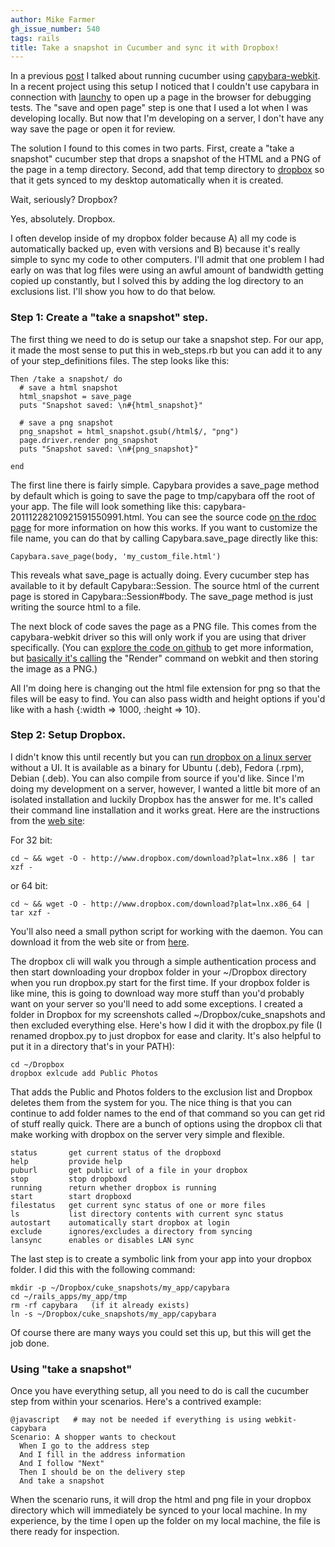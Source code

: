 ```yaml
---
author: Mike Farmer
gh_issue_number: 540
tags: rails
title: Take a snapshot in Cucumber and sync it with Dropbox!
---
```




In a previous [post](http://blog.endpoint.com/2011/12/running-integration-tests-in-webkit.html) I talked about running cucumber using [capybara-webkit](https://github.com/thoughtbot/capybara-webkit). In a recent project using this setup I noticed that I couldn't use capybara in connection with [launchy](https://github.com/copiousfreetime/launchy) to open up a page in the browser for debugging tests. The "save and open page" step is one that I used a lot when I was developing locally. But now that I'm developing on a server, I don't have any way save the page or open it for review.

The solution I found to this comes in two parts. First, create a "take a snapshot" cucumber step that drops a snapshot of the HTML and a PNG of the page in a temp directory. Second, add that temp directory to [dropbox](http://www.dropbox.com) so that it gets synced to my desktop automatically when it is created.

Wait, seriously? Dropbox? 

Yes, absolutely. Dropbox.

I often develop inside of my dropbox folder because A) all my code is automatically backed up, even with versions and B) because it's really simple to sync my code to other computers. I'll admit that one problem I had early on was that log files were using an awful amount of bandwidth getting copied up constantly, but I solved this by adding the log directory to an exclusions list.  I'll show you how to do that below.

### Step 1: Create a "take a snapshot" step.

The first thing we need to do is setup our take a snapshot step. For our app, it made the most sense to put this in web_steps.rb but you can add it to any of your step_definitions files.  The step looks like this:

```nohighlight
Then /take a snapshot/ do
  # save a html snapshot
  html_snapshot = save_page
  puts "Snapshot saved: \n#{html_snapshot}"

  # save a png snapshot
  png_snapshot = html_snapshot.gsub(/html$/, "png")
  page.driver.render png_snapshot
  puts "Snapshot saved: \n#{png_snapshot}"

end
```

The first line there is fairly simple. Capybara provides a save_page method by default which is going to save the page to tmp/capybara off the root of your app.  The file will look something like this: capybara-20111228210921591550991.html. You can see the source code [on the rdoc page](http://rubydoc.info/github/jnicklas/capybara/master/Capybara/Session:save_page) for more information on how this works.  If you want to customize the file name, you can do that by calling Capybara.save_page directly like this:

```nohighlight
Capybara.save_page(body, 'my_custom_file.html')
```

This reveals what save_page is actually doing. Every cucumber step has available to it by default Capybara::Session. The source html of the current page is stored in Capybara::Session#body. The save_page method is just writing the source html to a file.

The next block of code saves the page as a PNG file. This comes from the capybara-webkit driver so this will only work if you are using that driver specifically. (You can [explore the code on github](https://github.com/thoughtbot/capybara-webkit/blob/master/lib/capybara/driver/webkit.rb#L106) to get more information, but [basically it's calling](https://github.com/thoughtbot/capybara-webkit/blob/master/lib/capybara/driver/webkit/browser.rb#L99) the "Render" command on webkit and then storing the image as a PNG.)

All I'm doing here is changing out the html file extension for png so that the files will be easy to find. You can also pass width and height options if you'd like with a hash {:width => 1000, :height => 10}.

### Step 2: Setup Dropbox.

I didn't know this until recently but you can [run dropbox on a linux server](https://www.dropbox.com/install?os=lnx) without a UI. It is available as a binary for Ubuntu (.deb), Fedora (.rpm), Debian (.deb). You can also compile from source if you'd like. Since I'm doing my development on a server, however, I wanted a little bit more of an isolated installation and luckily Dropbox has the answer for me. It's called their command line installation and it works great.  Here are the instructions from the [web site](https://www.dropbox.com/install?os=lnx):

For 32 bit: 

```nohighlight
cd ~ && wget -O - http://www.dropbox.com/download?plat=lnx.x86 | tar xzf -
```

or 64 bit: 

```nohighlight
cd ~ && wget -O - http://www.dropbox.com/download?plat=lnx.x86_64 | tar xzf -
```

You'll also need a small python script for working with the daemon.  You can download it from the web site or from [here](https://www.dropbox.com/download?dl=packages/dropbox.py).

The dropbox cli will walk you through a simple authentication process and then start downloading your dropbox folder in your ~/Dropbox directory when you run dropbox.py start for the first time. If your dropbox folder is like mine, this is going to download way more stuff than you'd probably want on your server so you'll need to add some exceptions. I created a folder in Dropbox for my screenshots called ~/Dropbox/cuke_snapshots and then excluded everything else. Here's how I did it with the dropbox.py file (I renamed dropbox.py to just dropbox for ease and clarity. It's also helpful to put it in a directory that's in your PATH):

```nohighlight
cd ~/Dropbox
dropbox exlcude add Public Photos
```

That adds the Public and Photos folders to the exclusion list and Dropbox deletes them from the system for you. The nice thing is that you can continue to add folder names to the end of that command so you can get rid of stuff really quick. There are a bunch of options using the dropbox cli that make working with dropbox on the server very simple and flexible.

```nohighlight
status       get current status of the dropboxd
help         provide help
puburl       get public url of a file in your dropbox
stop         stop dropboxd
running      return whether dropbox is running
start        start dropboxd
filestatus   get current sync status of one or more files
ls           list directory contents with current sync status
autostart    automatically start dropbox at login
exclude      ignores/excludes a directory from syncing
lansync      enables or disables LAN sync
```

The last step is to create a symbolic link from your app into your dropbox folder. I did this with the following command:

```nohighlight
mkdir -p ~/Dropbox/cuke_snapshots/my_app/capybara
cd ~/rails_apps/my_app/tmp
rm -rf capybara   (if it already exists)
ln -s ~/Dropbox/cuke_snapshots/my_app/capybara
```

Of course there are many ways you could set this up, but this will get the job done.

### Using "take a snapshot"

Once you have everything setup, all you need to do is call the cucumber step from within your scenarios. Here's a contrived example:

```nohighlight
@javascript   # may not be needed if everything is using webkit-capybara
Scenario: A shopper wants to checkout
  When I go to the address step
  And I fill in the address information
  And I follow "Next"
  Then I should be on the delivery step
  And take a snapshot
```

When the scenario runs, it will drop the html and png file in your dropbox directory which will immediately be synced to your local machine. In my experience, by the time I open up the folder on my local machine, the file is there ready for inspection.



